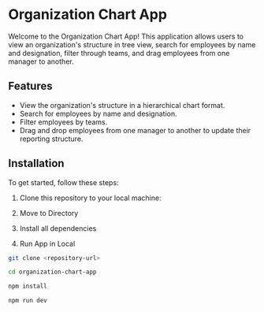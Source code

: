 # Organization Chart App

Welcome to the Organization Chart App! This application allows users to view an organization's structure in tree view, search for employees by name and designation, filter through teams, and drag employees from one manager to another.

## Features

- View the organization's structure in a hierarchical chart format.
- Search for employees by name and designation.
- Filter employees by teams.
- Drag and drop employees from one manager to another to update their reporting structure.

## Installation

To get started, follow these steps:

1. Clone this repository to your local machine:

2. Move to Directory

3. Install all dependencies

4. Run App in Local

```bash
git clone <repository-url>

cd organization-chart-app

npm install

npm run dev
```
